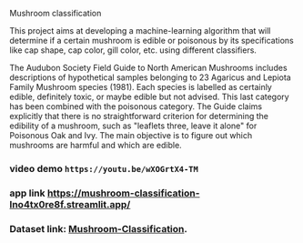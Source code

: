 Mushroom classification

This project aims at developing a machine-learning algorithm that will determine if a certain mushroom is edible or poisonous by its specifications like cap shape, cap color, gill color, etc. using different classifiers.

The Audubon Society Field Guide to North American Mushrooms includes descriptions of hypothetical samples belonging to 23 Agaricus and Lepiota Family Mushroom species (1981). Each species is labelled as certainly edible, definitely toxic, or maybe edible but not advised. This last category has been combined with the poisonous category. The Guide claims explicitly that there is no straightforward criterion for determining the edibility of a mushroom, such as "leaflets three, leave it alone" for Poisonous Oak and Ivy.
The main objective is to figure out which mushrooms are harmful and which are edible.


### video demo ```https://youtu.be/wXOGrtX4-TM```

### app link https://mushroom-classification-lno4tx0re8f.streamlit.app/

### Dataset link: [Mushroom-Classification](https://www.kaggle.com/datasets/uciml/mushroom-classification). 
